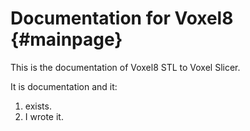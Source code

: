 # Documentation for Voxel8                             {#mainpage}

This is the documentation of Voxel8 STL to Voxel Slicer.

It is documentation and it:

1. exists.
2. I wrote it.